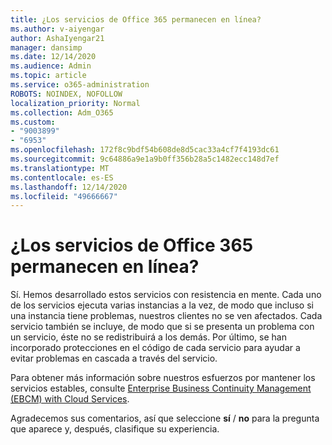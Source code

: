 ```yaml
---
title: ¿Los servicios de Office 365 permanecen en línea?
ms.author: v-aiyengar
author: AshaIyengar21
manager: dansimp
ms.date: 12/14/2020
ms.audience: Admin
ms.topic: article
ms.service: o365-administration
ROBOTS: NOINDEX, NOFOLLOW
localization_priority: Normal
ms.collection: Adm_O365
ms.custom:
- "9003899"
- "6953"
ms.openlocfilehash: 172f8c9bdf54b608de8d5cac33a4cf7f4193dc61
ms.sourcegitcommit: 9c64886a9e1a9b0ff356b28a5c1482ecc148d7ef
ms.translationtype: MT
ms.contentlocale: es-ES
ms.lasthandoff: 12/14/2020
ms.locfileid: "49666667"
---
```

# <a name="will-office-365-services-stay-online"></a>¿Los servicios de Office 365 permanecen en línea?

Sí. Hemos desarrollado estos servicios con resistencia en mente. Cada uno de los servicios ejecuta varias instancias a la vez, de modo que incluso si una instancia tiene problemas, nuestros clientes no se ven afectados. Cada servicio también se incluye, de modo que si se presenta un problema con un servicio, éste no se redistribuirá a los demás. Por último, se han incorporado protecciones en el código de cada servicio para ayudar a evitar problemas en cascada a través del servicio.

Para obtener más información sobre nuestros esfuerzos por mantener los servicios estables, consulte [Enterprise Business Continuity Management (EBCM) with Cloud Services](https://go.microsoft.com/fwlink/?linkid=2124377).

Agradecemos sus comentarios, así que seleccione **sí** / **no** para la pregunta que aparece y, después, clasifique su experiencia.